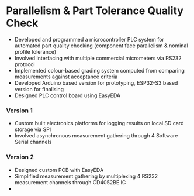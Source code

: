 # Parallelism & Part Tolerance Quality Check

- Developed and programmed a microcontroller PLC system for automated part quality checking (component face parallelism & nominal profile tolerance)
- Involved interfacing with multiple commercial micrometers via RS232 protocol
- Implemented colour-based grading system computed from comparing measurements against acceptance criteria
- Developed Arduino based version for prototyping, ESP32-S3 based version for finalising
- Designed PLC control board using EasyEDA

### Version 1
- Custom built electronics platforms for logging results on local SD card storage via SPI
- Involved asynchronous measurement gathering through 4 Software Serial channels

### Version 2
- Designed custom PCB with EasyEDA
- Simplified measurement gathering by multiplexing 4 RS232 measurement channels through CD4052BE IC
- 
